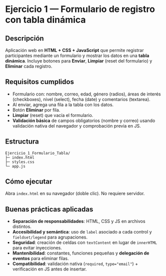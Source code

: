 # Ejercicio 1 — Formulario de registro con tabla dinámica

## Descripción
Aplicación web en **HTML + CSS + JavaScript** que permite registrar participantes mediante un formulario y mostrar los datos en una **tabla dinámica**. Incluye botones para **Enviar**, **Limpiar** (reset del formulario) y **Eliminar** cada registro.

## Requisitos cumplidos
- Formulario con: nombre, correo, edad, género (radios), áreas de interés (checkboxes), nivel (select), fecha (date) y comentarios (textarea).
- Al enviar, agrega una fila a la tabla con los datos.
- Botón **Eliminar** por fila.
- **Limpiar** (reset) que vacía el formulario.
- **Validación básica** de campos obligatorios (nombre y correo) usando validación nativa del navegador y comprobación previa en JS.

## Estructura
```
Ejercicio_1_Formulario_Tabla/
├─ index.html
├─ styles.css
└─ app.js
```

## Cómo ejecutar
Abra `index.html` en su navegador (doble clic). No requiere servidor.

## Buenas prácticas aplicadas
- **Separación de responsabilidades**: HTML, CSS y JS en archivos distintos.
- **Accesibilidad y semántica**: uso de `label` asociado a cada control y `fieldset/legend` para agrupaciones.
- **Seguridad**: creación de celdas con `textContent` en lugar de `innerHTML` para evitar inyecciones.
- **Mantenibilidad**: constantes, funciones pequeñas y **delegación de eventos** para eliminar filas.
- **Compatibilidad**: validación nativa (`required`, `type="email"`) + verificación en JS antes de insertar.
